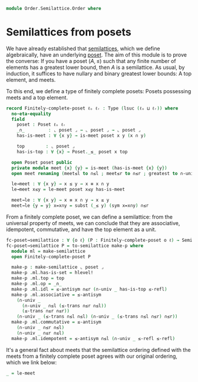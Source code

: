 <!--
```agda
open import Cat.Prelude

open import Order.Diagram.Glb
open import Order.Semilattice
open import Order.Base

import Order.Reasoning as Poset
```
-->

```agda
module Order.Semilattice.Order where
```

# Semilattices from posets

We have already established that [semilattices], which we define
algebraically, have an underlying [poset]. The aim of this module is to
prove the converse: If you have a poset $(A, \le)$ such that any finite
number of elements has a greatest lower bound, then $A$ is a
semilattice. As usual, by induction, it suffices to have nullary and
binary greatest lower bounds: A top element, and meets.

[semilattices]: Order.Semilattice.html
[poset]: Order.Base.html

To this end, we define a type of finitely complete posets: Posets
possessing meets and a top element.

```agda
record Finitely-complete-poset ℓₒ ℓᵣ : Type (lsuc (ℓₒ ⊔ ℓᵣ)) where
  no-eta-equality
  field
    poset : Poset ℓₒ ℓᵣ
    _∩_         : ⌞ poset ⌟ → ⌞ poset ⌟ → ⌞ poset ⌟
    has-is-meet : ∀ {x y} → is-meet poset x y (x ∩ y)

    top        : ⌞ poset ⌟
    has-is-top : ∀ {x} → Poset._≤_ poset x top

  open Poset poset public
  private module meet {x} {y} = is-meet (has-is-meet {x} {y})
  open meet renaming (meet≤l to ∩≤l ; meet≤r to ∩≤r ; greatest to ∩-univ) public

  le→meet : ∀ {x y} → x ≤ y → x ≡ x ∩ y
  le→meet x≤y = le-meet poset x≤y has-is-meet

  meet→le : ∀ {x y} → x ≡ x ∩ y → x ≤ y
  meet→le {y = y} x=x∩y = subst (_≤ y) (sym x=x∩y) ∩≤r
```

From a finitely complete poset, we can define a semilattice: from the
universal property of meets, we can conclude that they are associative,
idempotent, commutative, and have the top element as a unit.

```agda
fc-poset→semilattice : ∀ {o ℓ} (P : Finitely-complete-poset o ℓ) → Semilattice o
fc-poset→semilattice P = to-semilattice make-p where
  module ml = make-semilattice
  open Finitely-complete-poset P

  make-p : make-semilattice ⌞ poset ⌟
  make-p .ml.has-is-set = hlevel!
  make-p .ml.top = top
  make-p .ml.op = _∩_
  make-p .ml.idl = ≤-antisym ∩≤r (∩-univ _ has-is-top ≤-refl)
  make-p .ml.associative = ≤-antisym
    (∩-univ _
      (∩-univ _ ∩≤l (≤-trans ∩≤r ∩≤l))
      (≤-trans ∩≤r ∩≤r))
    (∩-univ _ (≤-trans ∩≤l ∩≤l) (∩-univ _ (≤-trans ∩≤l ∩≤r) ∩≤r))
  make-p .ml.commutative = ≤-antisym
    (∩-univ _ ∩≤r ∩≤l)
    (∩-univ _ ∩≤r ∩≤l)
  make-p .ml.idempotent = ≤-antisym ∩≤l (∩-univ _ ≤-refl ≤-refl)
```

It's a general fact about meets that the semilattice ordering defined
with the meets from a finitely complete poset agrees with our original
ordering, which we link below:

```agda
_ = le-meet
```

